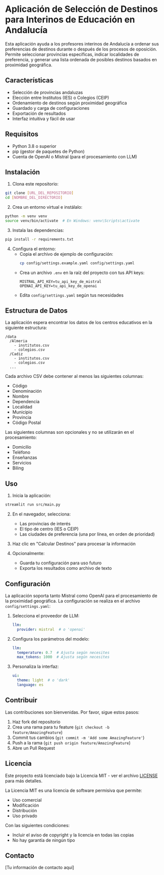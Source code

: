 # Aplicación de Selección de Destinos para Interinos de Educación en Andalucía

Esta aplicación ayuda a los profesores interinos de Andalucía a ordenar sus preferencias de destinos durante o después de los procesos de oposición. Permite seleccionar provincias específicas, indicar localidades de preferencia, y generar una lista ordenada de posibles destinos basados en proximidad geográfica.

## Características

- Selección de provincias andaluzas
- Elección entre Institutos (IES) o Colegios (CEIP)
- Ordenamiento de destinos según proximidad geográfica
- Guardado y carga de configuraciones
- Exportación de resultados
- Interfaz intuitiva y fácil de usar

## Requisitos

- Python 3.8 o superior
- pip (gestor de paquetes de Python)
- Cuenta de OpenAI o Mistral (para el procesamiento con LLM)

## Instalación

1. Clona este repositorio:
```bash
git clone [URL_DEL_REPOSITORIO]
cd [NOMBRE_DEL_DIRECTORIO]
```

2. Crea un entorno virtual e instálalo:
```bash
python -m venv venv
source venv/bin/activate  # En Windows: venv\Scripts\activate
```

3. Instala las dependencias:
```bash
pip install -r requirements.txt
```

4. Configura el entorno:
   - Copia el archivo de ejemplo de configuración:
     ```bash
     cp config/settings.example.yaml config/settings.yaml
     ```
   - Crea un archivo `.env` en la raíz del proyecto con tus API keys:
     ```
     MISTRAL_API_KEY=tu_api_key_de_mistral
     OPENAI_API_KEY=tu_api_key_de_openai
     ```
   - Edita `config/settings.yaml` según tus necesidades

## Estructura de Datos

La aplicación espera encontrar los datos de los centros educativos en la siguiente estructura:

```
/data
  /Almeria
    - institutos.csv
    - colegios.csv
  /Cadiz
    - institutos.csv
    - colegios.csv
  ...
```

Cada archivo CSV debe contener al menos las siguientes columnas:
- Código
- Denominación
- Nombre
- Dependencia
- Localidad
- Municipio
- Provincia
- Código Postal

Las siguientes columnas son opcionales y no se utilizarán en el procesamiento:
- Domicilio
- Teléfono
- Enseñanzas
- Servicios
- Biling

## Uso

1. Inicia la aplicación:
```bash
streamlit run src/main.py
```

2. En el navegador, selecciona:
   - Las provincias de interés
   - El tipo de centro (IES o CEIP)
   - Las ciudades de preferencia (una por línea, en orden de prioridad)

3. Haz clic en "Calcular Destinos" para procesar la información

4. Opcionalmente:
   - Guarda tu configuración para uso futuro
   - Exporta los resultados como archivo de texto

## Configuración

La aplicación soporta tanto Mistral como OpenAI para el procesamiento de la proximidad geográfica. La configuración se realiza en el archivo `config/settings.yaml`:

1. Selecciona el proveedor de LLM:
   ```yaml
   llm:
     provider: mistral  # o 'openai'
   ```

2. Configura los parámetros del modelo:
   ```yaml
   llm:
     temperature: 0.7  # Ajusta según necesites
     max_tokens: 1000  # Ajusta según necesites
   ```

3. Personaliza la interfaz:
   ```yaml
   ui:
     theme: light  # o 'dark'
     language: es
   ```

## Contribuir

Las contribuciones son bienvenidas. Por favor, sigue estos pasos:

1. Haz fork del repositorio
2. Crea una rama para tu feature (`git checkout -b feature/AmazingFeature`)
3. Commit tus cambios (`git commit -m 'Add some AmazingFeature'`)
4. Push a la rama (`git push origin feature/AmazingFeature`)
5. Abre un Pull Request

## Licencia

Este proyecto está licenciado bajo la Licencia MIT - ver el archivo [LICENSE](LICENSE) para más detalles.

La Licencia MIT es una licencia de software permisiva que permite:
- Uso comercial
- Modificación
- Distribución
- Uso privado

Con las siguientes condiciones:
- Incluir el aviso de copyright y la licencia en todas las copias
- No hay garantía de ningún tipo

## Contacto

[Tu información de contacto aquí]
